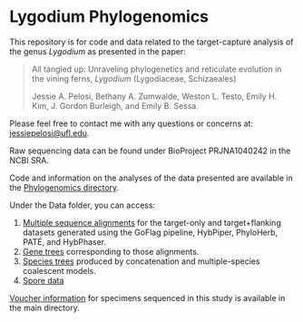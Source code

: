 # Lygodium Phylogenomics 

This repository is for code and data related to the target-capture analysis of the genus <i>Lygodium</i> as presented in the paper: 

>All tangled up: Unraveling phylogenetics and reticulate evolution in the vining ferns, <i>Lygodium</i> (Lygodiaceae, Schizaeales)
>
>Jessie A. Pelosi, Bethany A. Zumwalde, Weston L. Testo, Emily H. Kim, J. Gordon Burleigh, and Emily B. Sessa. 

Please feel free to contact me with any questions or concerns at: jessiepelosi@ufl.edu. 

Raw sequencing data can be found under BioProject PRJNA1040242 in the NCBI SRA. 

Code and information on the analyses of the data presented are available in the [Phylogenomics directory](https://github.com/jessiepelosi/LygoPhylo/tree/main/Phylogenomics). 

Under the Data folder, you can access: 
1. [Multiple sequence alignments](https://github.com/jessiepelosi/LygoPhylo/tree/main/Data/MultipleSequenceAligns) for the target-only and target+flanking datasets generated using the GoFlag pipeline, HybPiper, PhyloHerb, PATÉ, and HybPhaser. 
2. [Gene trees](https://github.com/jessiepelosi/LygoPhylo/tree/main/Data/trees/gene_trees) corresponding to those alignments.
3. [Species trees](https://github.com/jessiepelosi/LygoPhylo/tree/main/Data/trees/species_trees) produced by concatenation and multiple-species coalescent models.
4. [Spore data](https://github.com/jessiepelosi/LygoPhylo/tree/main/Data/spores)

  
[Voucher information](https://github.com/jessiepelosi/LygoPhylo/blob/main/Voucher_Info.csv) for specimens sequenced in this study is available in the main directory. 

